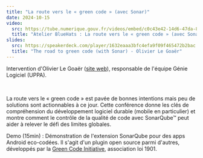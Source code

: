 ```yaml
---
title: "La route vers le « green code » (avec Sonar)"
date: 2024-10-15
video:
  src: https://tube.numerique.gouv.fr/videos/embed/c0c43e42-14d6-47da-83d3-ed67922d8409
  title: "Atelier BlueHats : La route vers le « green code » (avec Sonar)"
slides:
  src: https://speakerdeck.com/player/1632eaaa3bfc4efa9f09f465472b2bac
  title: "The road to green code (with Sonar) - Olivier Le Goaër"
---
```


Intervention d'Olivier Le Goaër ([site web](https://olegoaer.perso.univ-pau.fr)), responsable de l'équipe Génie Logiciel (UPPA).

<br/>

La route vers le « green code » est pavée de bonnes intentions mais peu de solutions sont actionnables à ce jour. Cette conférence donne les clés de compréhension du développement logiciel durable (mobile en particulier) et montre comment le contrôle de la qualité de code avec SonarQube™ peut aider à relever le défi des limites globales.

Demo (15min) : Démonstration de l'extension SonarQube pour des apps Android eco-codées. Il s'agit d'un plugin open source parmi d'autres, développés par la [Green Code Initiative](https://www.linkedin.com/company/green-code-initiative/), association loi 1901.
